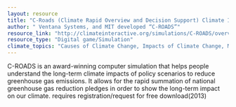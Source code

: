 ```yaml
---
layout: resource
title: "C-Roads (Climate Rapid Overview and Decision Support) Climate Interactive "
author: " Ventana Systems, and MIT developed “C-ROADS”"
resource_link: "http://climateinteractive.org/simulations/C-ROADS/overview"
resource_type: "Digital game/Simulation"
climate_topics: "Causes of Climate Change, Impacts of Climate Change, Mitigation"
---
```


C-ROADS is an award-winning computer simulation that helps people understand the long-term climate impacts of policy scenarios to reduce greenhouse gas emissions. It allows for the rapid summation of national greenhouse gas reduction pledges in order to show the long-term impact on our climate. requires registration/request for free download(2013)
